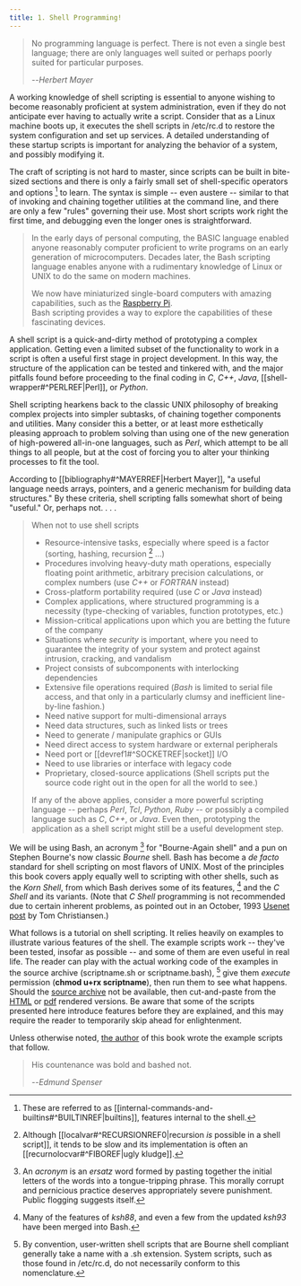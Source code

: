 ```yaml
---
title: 1. Shell Programming!
---
```


> No programming language is perfect. There is not even a single best language; there are only languages well suited or perhaps poorly suited for particular purposes.
>
> --<cite>Herbert Mayer</cite>

A working knowledge of shell scripting is essential to anyone wishing to become reasonably proficient at system administration, even if they do not anticipate ever having to actually write a script. Consider that as a Linux machine boots up, it executes the shell scripts in /etc/rc.d to restore the system configuration and set up services. A detailed understanding of these startup scripts is important for analyzing the behavior of a system, and possibly modifying it.

The craft of scripting is not hard to master, since scripts can be built in bite-sized sections and there is only a fairly small set of shell-specific operators and options [^1] to learn. The syntax is simple -- even austere -- similar to that of invoking and chaining together utilities at the command line, and there are only a few "rules" governing their use. Most short scripts work right the first time, and debugging even the longer ones is straightforward.

> In the early days of personal computing, the BASIC language enabled anyone reasonably computer proficient to write programs on an early generation of microcomputers. Decades later, the Bash scripting language enables anyone with a rudimentary knowledge of Linux or UNIX to do the same on modern machines.
>
> We now have miniaturized single-board computers with amazing capabilities, such as the [Raspberry Pi](http://www.raspberrypi.org/).
> Bash scripting provides a way to explore the capabilities of these fascinating devices.

A shell script is a quick-and-dirty method of prototyping a complex application. Getting even a limited subset of the functionality to work in a script is often a useful first stage in project development. In this way, the structure of the application can be tested and tinkered with, and the major pitfalls found before proceeding to the final coding in _C_, _C++_, _Java_, [[shell-wrapper#^PERLREF|Perl]], or _Python_.

Shell scripting hearkens back to the classic UNIX philosophy of breaking complex projects into simpler subtasks, of chaining together components and utilities. Many consider this a better, or at least more esthetically pleasing approach to problem solving than using one of the new generation of high-powered all-in-one languages, such as _Perl_, which attempt to be all things to all people, but at the cost of forcing you to alter your thinking processes to fit the tool.

According to [[bibliography#^MAYERREF|Herbert Mayer]], "a useful language needs arrays, pointers, and a generic mechanism for building data structures." By these criteria, shell scripting falls somewhat short of being "useful." Or, perhaps not. . . .

> When not to use shell scripts
> 
> - Resource-intensive tasks, especially where speed is a factor (sorting, hashing, recursion [^2] ...)
> - Procedures involving heavy-duty math operations, especially floating point arithmetic, arbitrary precision calculations, or complex numbers (use _C++_ or _FORTRAN_ instead)
> - Cross-platform portability required (use _C_ or _Java_ instead)
> - Complex applications, where structured programming is a necessity (type-checking of variables, function prototypes, etc.)
> - Mission-critical applications upon which you are betting the future of the company
> - Situations where _security_ is important, where you need to guarantee the integrity of your system and protect against intrusion, cracking, and vandalism
> - Project consists of subcomponents with interlocking dependencies
> - Extensive file operations required (_Bash_ is limited to serial file access, and that only in a particularly clumsy and inefficient line-by-line fashion.)
> - Need native support for multi-dimensional arrays
> - Need data structures, such as linked lists or trees
> - Need to generate / manipulate graphics or GUIs
> - Need direct access to system hardware or external peripherals
> - Need port or [[devref1#^SOCKETREF|socket]] I/O
> - Need to use libraries or interface with legacy code
> - Proprietary, closed-source applications (Shell scripts put the source code right out in the open for all the world to see.)
> 
> If any of the above applies, consider a more powerful scripting language -- perhaps _Perl_, _Tcl_, _Python_, _Ruby_ -- or possibly a compiled language such as _C_, _C++_, or _Java_. Even then, prototyping the application as a shell script might still be a useful development step.

We will be using Bash, an acronym [^3] for "Bourne-Again shell" and a pun on Stephen Bourne's now classic _Bourne_ shell. Bash has become a _de facto_ standard for shell scripting on most flavors of UNIX. Most of the principles this book covers apply equally well to scripting with other shells, such as the _Korn Shell_, from which Bash derives some of its features, [^4] and the _C Shell_ and its variants. (Note that _C Shell_ programming is not recommended due to certain inherent problems, as pointed out in an October, 1993 [Usenet post](http://www.faqs.org/faqs/unix-faq/shell/csh-whynot/) by Tom Christiansen.)

What follows is a tutorial on shell scripting. It relies heavily on examples to illustrate various features of the shell. The example scripts work -- they've been tested, insofar as possible -- and some of them are even useful in real life. The reader can play with the actual working code of the examples in the source archive (scriptname.sh or scriptname.bash), [^5] give them _execute_ permission (**chmod u+rx scriptname**), then run them to see what happens. Should the [source archive](http://bash.deta.in/abs-guide-latest.tar.bz2) not be available, then cut-and-paste from the [HTML](http://www.tldp.org/LDP/abs/abs-guide.html.tar.gz) or [pdf](http://bash.deta.in/abs-guide.pdf) rendered versions. Be aware that some of the scripts presented here introduce features before they are explained, and this may require the reader to temporarily skip ahead for enlightenment.

Unless otherwise noted, [the author](mailto:thegrendel.abs@gmail.com) of this book wrote the example scripts that follow.

> His countenance was bold and bashed not.
>
> --<cite>Edmund Spenser</cite>

[^1]: These are referred to as [[internal-commands-and-builtins#^BUILTINREF|builtins]], features internal to the shell.

[^2]: Although [[localvar#^RECURSIONREF0|recursion _is_ possible in a shell script]], it tends to be slow and its implementation is often an [[recurnolocvar#^FIBOREF|ugly kludge]].

[^3]: An _acronym_ is an _ersatz_ word formed by pasting together the initial letters of the words into a tongue-tripping phrase. This morally corrupt and pernicious practice deserves appropriately severe punishment. Public flogging suggests itself.

[^4]: Many of the features of _ksh88_, and even a few from the updated _ksh93_ have been merged into Bash.

[^5]: By convention, user-written shell scripts that are Bourne shell compliant generally take a name with a .sh extension. System scripts, such as those found in /etc/rc.d, do not necessarily conform to this nomenclature.

